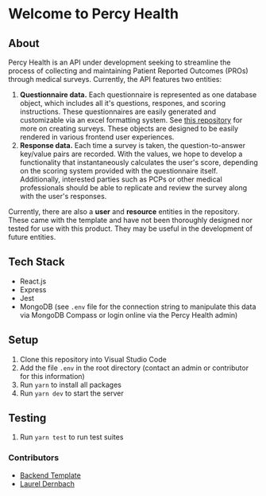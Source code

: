 # Welcome to Percy Health

## About

Percy Health is an API under development seeking to streamline the process of collecting and maintaining Patient Reported Outcomes (PROs) through medical surveys. Currently, the API features two entities:

1. **Questionnaire data.** Each questionnaire is represented as one database object, which includes all it's questions, respones, and scoring instructions. These questionnaires are easily generated and customizable via an excel formatting system. See [this repository](https://github.com/percyhealth/csv-scripts) for more on creating surveys. These objects are designed to be easily rendered in various frontend user experiences.
2. **Response data.** Each time a survey is taken, the question-to-answer key/value pairs are recorded. With the values, we hope to develop a functionality that instantaneously calculates the user's score, depending on the scoring system provided with the questionnaire itself. Additionally, interested parties such as PCPs or other medical professionals should be able to replicate and review the survey along with the user's responses.

Currently, there are also a **user** and **resource** entities in the repository. These came with the template and have not been thoroughly designed nor tested for use with this product. They may be useful in the development of future entities.

## Tech Stack
- React.js
- Express
- Jest
- MongoDB (see `.env` file for the connection string to manipulate this data via MongoDB Compass or login online via the Percy Health admin)

## Setup

1. Clone this repository into Visual Studio Code
2. Add the file `.env` in the root directory (contact an admin or contributor for this information)
3. Run `yarn` to install all packages
4. Run `yarn dev` to start the server

## Testing

1. Run `yarn test` to run test suites

### Contributors
- [Backend Template](https://github.com/dali-lab/crud-template-backend)
- [Laurel Dernbach](https://github.com/laureldernbach)

